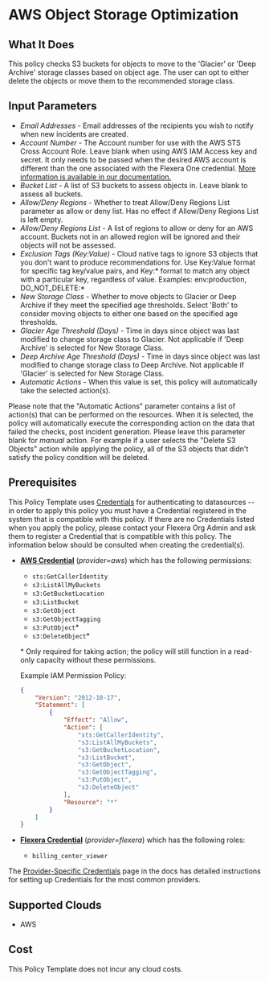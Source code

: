 # AWS Object Storage Optimization

## What It Does

This policy checks S3 buckets for objects to move to the 'Glacier' or 'Deep Archive' storage classes based on object age. The user can opt to either delete the objects or move them to the recommended storage class.

## Input Parameters

- *Email Addresses* - Email addresses of the recipients you wish to notify when new incidents are created.
- *Account Number* - The Account number for use with the AWS STS Cross Account Role. Leave blank when using AWS IAM Access key and secret. It only needs to be passed when the desired AWS account is different than the one associated with the Flexera One credential. [More information is available in our documentation.](https://docs.flexera.com/flexera/EN/Automation/ProviderCredentials.htm#automationadmin_1982464505_1123608)
- *Bucket List* - A list of S3 buckets to assess objects in. Leave blank to assess all buckets.
- *Allow/Deny Regions* - Whether to treat Allow/Deny Regions List parameter as allow or deny list. Has no effect if Allow/Deny Regions List is left empty.
- *Allow/Deny Regions List* - A list of regions to allow or deny for an AWS account. Buckets not in an allowed region will be ignored and their objects will not be assessed.
- *Exclusion Tags (Key:Value)* - Cloud native tags to ignore S3 objects that you don't want to produce recommendations for. Use Key:Value format for specific tag key/value pairs, and Key:\* format to match any object with a particular key, regardless of value. Examples: env:production, DO_NOT_DELETE:\*
- *New Storage Class* - Whether to move objects to Glacier or Deep Archive if they meet the specified age thresholds. Select 'Both' to consider moving objects to either one based on the specified age thresholds.
- *Glacier Age Threshold (Days)* - Time in days since object was last modified to change storage class to Glacier. Not applicable if 'Deep Archive' is selected for New Storage Class.
- *Deep Archive Age Threshold (Days)* - Time in days since object was last modified to change storage class to Deep Archive. Not applicable if 'Glacier' is selected for New Storage Class.
- *Automatic Actions* - When this value is set, this policy will automatically take the selected action(s).

Please note that the "Automatic Actions" parameter contains a list of action(s) that can be performed on the resources. When it is selected, the policy will automatically execute the corresponding action on the data that failed the checks, post incident generation. Please leave this parameter blank for *manual* action. For example if a user selects the "Delete S3 Objects" action while applying the policy, all of the S3 objects that didn't satisfy the policy condition will be deleted.

## Prerequisites

This Policy Template uses [Credentials](https://docs.flexera.com/flexera/EN/Automation/ManagingCredentialsExternal.htm) for authenticating to datasources -- in order to apply this policy you must have a Credential registered in the system that is compatible with this policy. If there are no Credentials listed when you apply the policy, please contact your Flexera Org Admin and ask them to register a Credential that is compatible with this policy. The information below should be consulted when creating the credential(s).

- [**AWS Credential**](https://docs.flexera.com/flexera/EN/Automation/ProviderCredentials.htm#automationadmin_1982464505_1121575) (*provider=aws*) which has the following permissions:
  - `sts:GetCallerIdentity`
  - `s3:ListAllMyBuckets`
  - `s3:GetBucketLocation`
  - `s3:ListBucket`
  - `s3:GetObject`
  - `s3:GetObjectTagging`
  - `s3:PutObject`*
  - `s3:DeleteObject`*

  \* Only required for taking action; the policy will still function in a read-only capacity without these permissions.

  Example IAM Permission Policy:

  ```json
  {
      "Version": "2012-10-17",
      "Statement": [
          {
              "Effect": "Allow",
              "Action": [
                  "sts:GetCallerIdentity",
                  "s3:ListAllMyBuckets",
                  "s3:GetBucketLocation",
                  "s3:ListBucket",
                  "s3:GetObject",
                  "s3:GetObjectTagging",
                  "s3:PutObject",
                  "s3:DeleteObject"
              ],
              "Resource": "*"
          }
      ]
  }
  ```

- [**Flexera Credential**](https://docs.flexera.com/flexera/EN/Automation/ProviderCredentials.htm#automationadmin_1982464505_1141082) (*provider=flexera*) which has the following roles:
  - `billing_center_viewer`

The [Provider-Specific Credentials](https://docs.flexera.com/flexera/EN/Automation/ProviderCredentials.htm) page in the docs has detailed instructions for setting up Credentials for the most common providers.

## Supported Clouds

- AWS

## Cost

This Policy Template does not incur any cloud costs.
